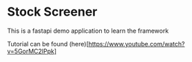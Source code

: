 # Stock Screener 

This is a fastapi demo application to learn the framework

Tutorial can be found (here)[https://www.youtube.com/watch?v=5GorMC2lPpk]

